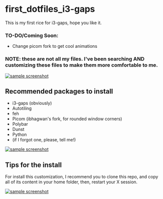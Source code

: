 # first_dotfiles_i3-gaps
This is my first rice for i3-gaps, hope you like it.

### TO-DO/Coming Soon:
- Change picom fork to get cool animations

### NOTE: these are not all my files. I've been searching AND customizing these files to make them more comfortable to me.

[![sample screenshot](https://i.imgur.com/QwOaceF.png)](https://i.imgur.com/QwOaceF.png)

## Recommended packages to install 
- i3-gaps (obviously)
- Autotiling
- feh
- Picom (ibhagwan's fork, for rounded window corners)
- Polybar
- Dunst
- Python
- (if I forgot one, please, tell me!)

[![sample screenshot](https://i.imgur.com/XrpJygE.png)](https://i.imgur.com/XrpJygE.png)

## Tips for the install
For install this customization, I recommend you to clone this repo, and copy all of its content in your home folder, then, restart your X session.

[![sample screenshot](https://i.imgur.com/u4t7YNp.png)](https://i.imgur.com/u4t7YNp.png)

